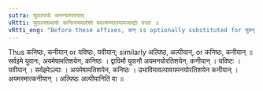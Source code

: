 ```yaml
---
sutra: युवाल्पयोः कनन्यतरस्याम्
vRtti: युवाल्पशब्दयोः कनित्ययमादेशो भवत्यन्यरस्यामजाद्योः परतः ॥
vRtti_eng: "Before these affixes, कन् is optionally substituted for युवन् and अल्प ॥"
---
```

Thus कनिष्ठः, कनीयान् or यविष्ठः, यवीयान्; similarly अल्पिष्ठ, अल्पीयान्, or कनिष्ठः, कनीयान् ॥ सर्वइमे युवानः, अयमेषामतिशयेन, कनिष्ठः । द्वाविमौ युवानौ अयमनयोरतिशयेन, कनीयान् । यविष्टः । यवीयान् । सर्वइमेऽल्पाः । अयमेषामतिशयेन, कनिष्ठः । उभाविमावल्पावयमनयोरतिशयेन कनीयान् । अयमस्मात्कनीयान् । अल्पिष्ठः अल्पीयानिति वा ॥
